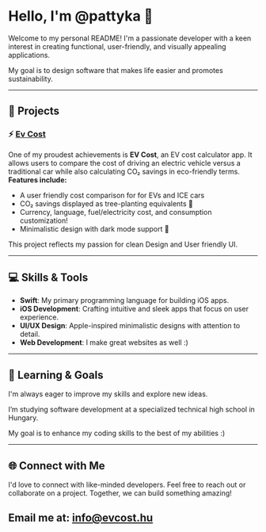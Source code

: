 # Hello, I'm @pattyka 👋

Welcome to my personal README! I'm a passionate developer with a keen interest in creating functional, user-friendly, and visually appealing applications. 

My goal is to design software that makes life easier and promotes sustainability.

---

## 🚀 Projects

### ⚡ [**Ev Cost**](github.com/pattyka/ev-cost)
One of my proudest achievements is **EV Cost**, an EV cost calculator app. It allows users to compare the cost of driving an electric vehicle versus a traditional car while also calculating CO₂ savings in eco-friendly terms.  
**Features include:**
- A user friendly cost comparison for for EVs and ICE cars
- CO₂ savings displayed as tree-planting equivalents 🌳
- Currency, language, fuel/electricity cost, and consumption customization!
- Minimalistic design with dark mode support 🌚

This project reflects my passion for clean Design and User friendly UI.

---

## 💻 Skills & Tools
- **Swift**: My primary programming language for building iOS apps.
- **iOS Development**: Crafting intuitive and sleek apps that focus on user experience.
- **UI/UX Design**: Apple-inspired minimalistic designs with attention to detail.
- **Web Development**: I make great websites as well :)

---

## 🌱 Learning & Goals
I'm always eager to improve my skills and explore new ideas. 

I’m studying software development at a specialized technical high school in Hungary.

My goal is to enhance my coding skills to the best of my abilities :)

---

## 🌐 Connect with Me
I'd love to connect with like-minded developers. Feel free to reach out or collaborate on a project. Together, we can build something amazing!

Email me at: [info@evcost.hu](mailto:info@evcost.hu)
---
